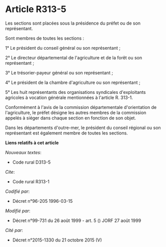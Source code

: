 # Article R313-5

Les sections sont placées sous la présidence du préfet ou de son représentant.

Sont membres de toutes les sections :

1° Le président du conseil général ou son représentant ;

2° Le directeur départemental de l'agriculture et de la forêt ou son représentant ;

3° Le trésorier-payeur général ou son représentant ;

4° Le président de la chambre d'agriculture ou son représentant ;

5° Les huit représentants des organisations syndicales d'exploitants agricoles à vocation générale mentionnées à l'article R.
313-1.

Conformément à l'avis de la commission départementale d'orientation de l'agriculture, le préfet désigne les autres membres de
la commission appelés à siéger dans chaque section en fonction de son objet.

Dans les départements d'outre-mer, le président du conseil régional ou son représentant est également membre de toutes les
sections.

**Liens relatifs à cet article**

_Nouveaux textes_:

  - Code rural D313-5

_Cite_:

  - Code rural R313-1

_Codifié par_:

  - Décret n°96-205 1996-03-15

_Modifié par_:

  - Décret n°99-731 du 26 août 1999 - art. 5 () JORF 27 août 1999

_Cité par_:

  - Décret n°2015-1330 du 21 octobre 2015 (V)
